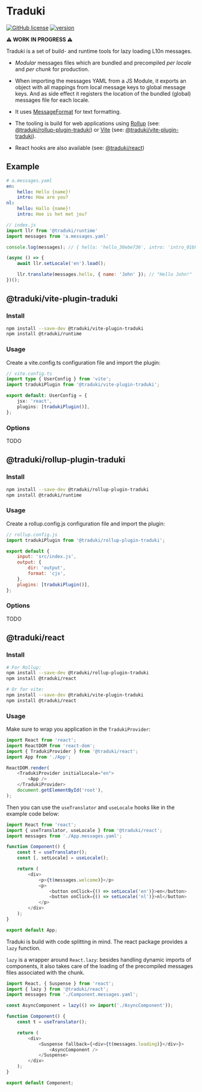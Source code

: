 # Traduki

[![GitHub license](https://img.shields.io/badge/license-MIT-blue.svg)](https://github.com/havelaer/traduki/blob/master/LICENSE) [![version](https://img.shields.io/badge/version-0.2.2-blue)](https://www.npmjs.com/package/@traduki/runtime)

**⚠️ WORK IN PROGRESS ⚠**

Traduki is a set of build- and runtime tools for lazy loading L10n messages.

* *Modular* messages files which are bundled and precompiled *per locale* and *per chunk* for production.

* When importing the messages YAML from a JS Module, it exports an object with all mappings from local message keys to global message keys. And as side effect it registers the location of the bundled (global) messages file for each locale.

* It uses [MessageFormat](https://www.npmjs.com/package/messageformat) for text formatting.

* The tooling is build for web applications using [Rollup](https://rollupjs.org/guide/en/) (see: [@traduki/rollup-plugin-traduki](#tradukirollup-plugin)) or [Vite](https://github.com/vitejs/vite) (see: [@traduki/vite-plugin-traduki](#tradukivite-plugin)).

* React hooks are also available (see: [@traduki/react](#@traduki/react))

## Example

```yaml
# a.messages.yaml
en:
    hello: Hello {name}!
    intro: How are you?
nl:
    hello: Hallo {name}!
    intro: Hoe is het met jou?
```

```js
// index.js
import llr from '@traduki/runtime'
import messages from 'a.messages.yaml'

console.log(messages); // { hello: 'hello_30ebe736', intro: 'intro_01b95038' }

(async () => {
    await llr.setLocale('en').load();

    llr.translate(messages.hello, { name: 'John' }); // "Hello John!"
})();
```

## @traduki/vite-plugin-traduki

### Install

```bash
npm install --save-dev @traduki/vite-plugin-traduki
npm install @traduki/runtime
```

### Usage

Create a vite.config.ts configuration file and import the plugin:

```ts
// vite.config.ts
import type { UserConfig } from 'vite';
import tradukiPlugin from '@traduki/vite-plugin-traduki';

export default: UserConfig = {
    jsx: 'react',
    plugins: [tradukiPlugin()],
};
```

### Options

TODO

## @traduki/rollup-plugin-traduki

### Install

```bash
npm install --save-dev @traduki/rollup-plugin-traduki
npm install @traduki/runtime
```

### Usage

Create a rollup.config.js configuration file and import the plugin:

```js
// rollup.config.js
import tradukiPlugin from '@traduki/rollup-plugin-traduki';

export default {
    input: 'src/index.js',
    output: {
        dir: 'output',
        format: 'cjs',
    },
    plugins: [tradukiPlugin()],
};
```

### Options

TODO

## @traduki/react

### Install

```bash
# For Rollup:
npm install --save-dev @traduki/rollup-plugin-traduki
npm install @traduki/react

# Or for vite:
npm install --save-dev @traduki/vite-plugin-traduki
npm install @traduki/react
```

### Usage

Make sure to wrap you application in the `TradukiProvider`:

```js
import React from 'react';
import ReactDOM from 'react-dom';
import { TradukiProvider } from '@traduki/react';
import App from './App';

ReactDOM.render(
    <TradukiProvider initialLocale="en">
        <App />
    </TradukiProvider>
    document.getElementById('root'),
);
```

Then you can use the `useTranslator` and `useLocale` hooks like in the example code below:

```js
import React from 'react';
import { useTranslator, useLocale } from '@traduki/react';
import messages from './App.messages.yaml';

function Component() {
    const t = useTranslator();
    const [, setLocale] = useLocale();

    return (
        <div>
            <p>{t(messages.welcome)}</p>
            <p>
                <button onClick={() => setLocale('en')}>en</button>
                <button onClick={() => setLocale('nl')}>nl</button>
            </p>
        </div>
    );
}

export default App;
```

Traduki is build with code splitting in mind. The react package provides a `lazy` function.

`lazy` is a wrapper around `React.lazy`: besides handling dynamic imports of components, it also takes care of the loading of the precompiled messages files associated with the chunk.

```js
import React, { Suspense } from 'react';
import { lazy } from '@traduki/react';
import messages from './Component.messages.yaml';

const AsyncComponent = lazy(() => import('./AsyncComponent'));

function Component() {
    const t = useTranslator();

    return (
        <div>
            <Suspense fallback={<div>{t(messages.loading)}</div>}>
                <AsyncComponent />
            </Suspense>
        </div>
    );
}

export default Component;
```